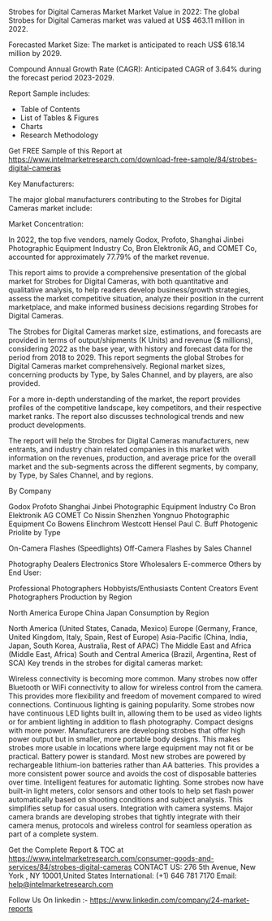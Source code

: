 Strobes for Digital Cameras Market
Market Value in 2022: The global Strobes for Digital Cameras market was valued at US$ 463.11 million in 2022.

Forecasted Market Size: The market is anticipated to reach US$ 618.14 million by 2029.

Compound Annual Growth Rate (CAGR): Anticipated CAGR of 3.64% during the forecast period 2023-2029.

Report Sample includes:
- Table of Contents
- List of Tables & Figures
- Charts
- Research Methodology

Get FREE Sample of this Report at https://www.intelmarketresearch.com/download-free-sample/84/strobes-digital-cameras




Key Manufacturers:



The major global manufacturers contributing to the Strobes for Digital Cameras market include:





Market Concentration:



In 2022, the top five vendors, namely Godox, Profoto, Shanghai Jinbei Photographic Equipment Industry Co, Bron Elektronik AG, and COMET Co, accounted for approximately 77.79% of the market revenue.


This report aims to provide a comprehensive presentation of the global market for Strobes for Digital Cameras, with both quantitative and qualitative analysis, to help readers develop business/growth strategies, assess the market competitive situation, analyze their position in the current marketplace, and make informed business decisions regarding Strobes for Digital Cameras.



The Strobes for Digital Cameras market size, estimations, and forecasts are provided in terms of output/shipments (K Units) and revenue ($ millions), considering 2022 as the base year, with history and forecast data for the period from 2018 to 2029. This report segments the global Strobes for Digital Cameras market comprehensively. Regional market sizes, concerning products by Type, by Sales Channel, and by players, are also provided.



For a more in-depth understanding of the market, the report provides profiles of the competitive landscape, key competitors, and their respective market ranks. The report also discusses technological trends and new product developments.



The report will help the Strobes for Digital Cameras manufacturers, new entrants, and industry chain related companies in this market with information on the revenues, production, and average price for the overall market and the sub-segments across the different segments, by company, by Type, by Sales Channel, and by regions.

By Company



Godox
Profoto
Shanghai Jinbei Photographic Equipment Industry Co
Bron Elektronik AG
COMET Co
Nissin
Shenzhen Yongnuo Photographic Equipment Co
Bowens
Elinchrom
Westcott
Hensel
Paul C. Buff
Photogenic
Priolite
by Type



On-Camera Flashes (Speedlights)
Off-Camera Flashes
by Sales Channel



Photography Dealers
Electronics Store
Wholesalers
E-commerce
Others
by End User:



Professional Photographers
Hobbyists/Enthusiasts
Content Creators
Event Photographers
Production by Region



North America
Europe
China
Japan
Consumption by Region



North America (United States, Canada, Mexico)
Europe (Germany, France, United Kingdom, Italy, Spain, Rest of Europe)
Asia-Pacific (China, India, Japan, South Korea, Australia, Rest of APAC)
The Middle East and Africa (Middle East, Africa)
South and Central America (Brazil, Argentina, Rest of SCA)
Key trends in the strobes for digital cameras market:



Wireless connectivity is becoming more common. Many strobes now offer Bluetooth or WiFi connectivity to allow for wireless control from the camera. This provides more flexibility and freedom of movement compared to wired connections.
Continuous lighting is gaining popularity. Some strobes now have continuous LED lights built in, allowing them to be used as video lights or for ambient lighting in addition to flash photography.
Compact designs with more power. Manufacturers are developing strobes that offer high power output but in smaller, more portable body designs. This makes strobes more usable in locations where large equipment may not fit or be practical.
Battery power is standard. Most new strobes are powered by rechargeable lithium-ion batteries rather than AA batteries. This provides a more consistent power source and avoids the cost of disposable batteries over time.
Intelligent features for automatic lighting. Some strobes now have built-in light meters, color sensors and other tools to help set flash power automatically based on shooting conditions and subject analysis. This simplifies setup for casual users.
Integration with camera systems. Major camera brands are developing strobes that tightly integrate with their camera menus, protocols and wireless control for seamless operation as part of a complete system.




Get the Complete Report & TOC at https://www.intelmarketresearch.com/consumer-goods-and-services/84/strobes-digital-cameras
CONTACT US:
276 5th Avenue, New York , NY 10001,United States
International: (+1) 646 781 7170
Email: help@intelmarketresearch.com

Follow Us On linkedin :- https://www.linkedin.com/company/24-market-reports
